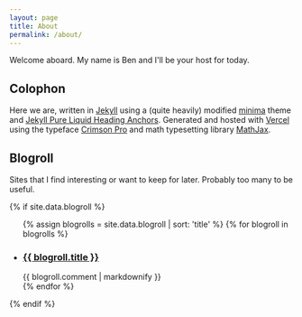 ```yaml
---
layout: page
title: About
permalink: /about/
---
```


Welcome aboard. My name is Ben and I'll be your host for today.

## Colophon

Here we are, written in [Jekyll](https://jekyllrb.com/) using a (quite heavily) modified [minima](https://github.com/jekyll/minima) theme and [Jekyll Pure Liquid Heading Anchors](https://github.com/allejo/jekyll-anchor-headings). Generated and hosted with [Vercel](https://vercel.com/) using the typeface [Crimson Pro](https://fonts.google.com/specimen/Crimson+Pro) and math typesetting library [MathJax](https://www.mathjax.org/).


## Blogroll

Sites that I find interesting or want to keep for later. Probably too many to be useful.

{% if site.data.blogroll %}
<ul>
    {% assign blogrolls = site.data.blogroll | sort: 'title' %}
    {% for blogroll in blogrolls %}
    <li>
    <a href="{{ blogroll.url }}" rel="external">
    <h3>{{ blogroll.title }}</h3>
    </a>
    {{ blogroll.comment | markdownify }}
    </li>
    {% endfor %}
</ul>
{% endif %}
